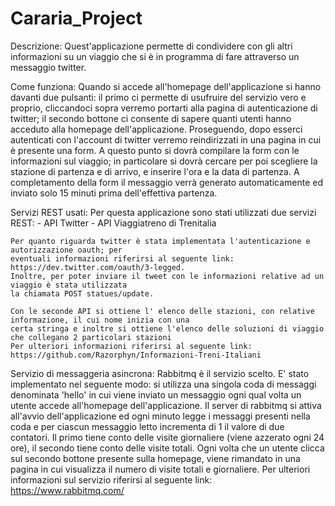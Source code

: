 # Cararia_Project
Descrizione:
	Quest'applicazione permette di condividere con gli altri informazioni su un viaggio 
	che si è in programma di fare attraverso un messaggio twitter.
	
Come funziona:
	Quando si accede all'homepage dell'applicazione si hanno davanti due pulsanti:
	il primo ci permette di usufruire del servizio vero e proprio, cliccandoci sopra verremo
	portarti alla pagina di autenticazione di twitter;
	il secondo bottone ci consente di sapere quanti utenti hanno acceduto alla homepage 
	dell'applicazione.
	Proseguendo, dopo esserci autenticati con l'account di twitter verremo reindirizzati 
	in una pagina in cui è presente una form.
	A questo punto si dovrà compilare la form con le informazioni sul viaggio; in particolare 
	si dovrà cercare per poi scegliere la stazione di partenza e di arrivo, e inserire l'ora e la data di partenza.
	A completamento della form il messaggio verrà generato automaticamente ed inviato solo 15 minuti
	prima dell'effettiva partenza.
	
Servizi REST usati:
	Per questa applicazione sono stati utilizzati due servizi REST:
	- API Twitter
	- API Viaggiatreno di Trenitalia
	
	Per quanto riguarda twitter è stata implementata l'autenticazione e autorizzazione oauth; per
	eventuali informazioni riferirsi al seguente link: https://dev.twitter.com/oauth/3-legged.
	Inoltre, per poter inviare il tweet con le informazioni relative ad un viaggio è stata utilizzata
	la chiamata POST statues/update.

	Con le seconde API si ottiene l' elenco delle stazioni, con relative informazione, il cui nome inizia con una
	certa stringa e inoltre si ottiene l'elenco delle soluzioni di viaggio che collegano 2 particolari stazioni
	Per ulteriori informazioni riferirsi al seguente link: https://github.com/Razorphyn/Informazioni-Treni-Italiani

Servizio di messaggeria asincrona:
	Rabbitmq è il servizio scelto. E' stato implementato nel seguente modo: si utilizza una singola coda
	di messaggi denominata 'hello' in cui viene inviato un messaggio ogni qual volta un utente accede 
	all'homepage dell'applicazione. Il server di rabbitmq si attiva all'avvio dell'applicazione ed ogni minuto 
	legge i messaggi presenti nella coda e per ciascun messaggio letto incrementa di 1 il valore di due contatori.
	Il primo tiene conto delle visite giornaliere (viene azzerato ogni 24 ore), il secondo tiene conto delle visite totali.
	Ogni volta che un utente clicca sul secondo bottone presente sulla homepage, viene rimandato in una pagina in cui 
	visualizza il numero di visite totali e giornaliere.
	Per ulteriori informazioni sul servizio riferirsi al seguente link: https://www.rabbitmq.com/
